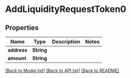 # AddLiquidityRequestToken0

## Properties

Name | Type | Description | Notes
------------ | ------------- | ------------- | -------------
**address** | **String** |  | 
**amount** | **String** |  | 

[[Back to Model list]](../README.md#documentation-for-models) [[Back to API list]](../README.md#documentation-for-api-endpoints) [[Back to README]](../README.md)


